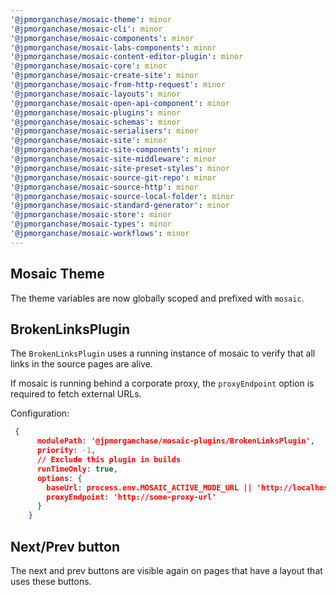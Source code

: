 ```yaml
---
'@jpmorganchase/mosaic-theme': minor
'@jpmorganchase/mosaic-cli': minor
'@jpmorganchase/mosaic-components': minor
'@jpmorganchase/mosaic-labs-components': minor
'@jpmorganchase/mosaic-content-editor-plugin': minor
'@jpmorganchase/mosaic-core': minor
'@jpmorganchase/mosaic-create-site': minor
'@jpmorganchase/mosaic-from-http-request': minor
'@jpmorganchase/mosaic-layouts': minor
'@jpmorganchase/mosaic-open-api-component': minor
'@jpmorganchase/mosaic-plugins': minor
'@jpmorganchase/mosaic-schemas': minor
'@jpmorganchase/mosaic-serialisers': minor
'@jpmorganchase/mosaic-site': minor
'@jpmorganchase/mosaic-site-components': minor
'@jpmorganchase/mosaic-site-middleware': minor
'@jpmorganchase/mosaic-site-preset-styles': minor
'@jpmorganchase/mosaic-source-git-repo': minor
'@jpmorganchase/mosaic-source-http': minor
'@jpmorganchase/mosaic-source-local-folder': minor
'@jpmorganchase/mosaic-standard-generator': minor
'@jpmorganchase/mosaic-store': minor
'@jpmorganchase/mosaic-types': minor
'@jpmorganchase/mosaic-workflows': minor
---
```


## Mosaic Theme

The theme variables are now globally scoped and prefixed with `mosaic`.

## BrokenLinksPlugin

The `BrokenLinksPlugin` uses a running instance of mosaic to verify that all links in the source pages are alive.

If mosaic is running behind a corporate proxy, the `proxyEndpoint` option is required to fetch external URLs.

Configuration:

```json
 {
      modulePath: '@jpmorganchase/mosaic-plugins/BrokenLinksPlugin',
      priority: -1,
      // Exclude this plugin in builds
      runTimeOnly: true,
      options: {
        baseUrl: process.env.MOSAIC_ACTIVE_MODE_URL || 'http://localhost:8080',
        proxyEndpoint: 'http://some-proxy-url'
      }
    }
```

## Next/Prev button

The next and prev buttons are visible again on pages that have a layout that uses these buttons.
